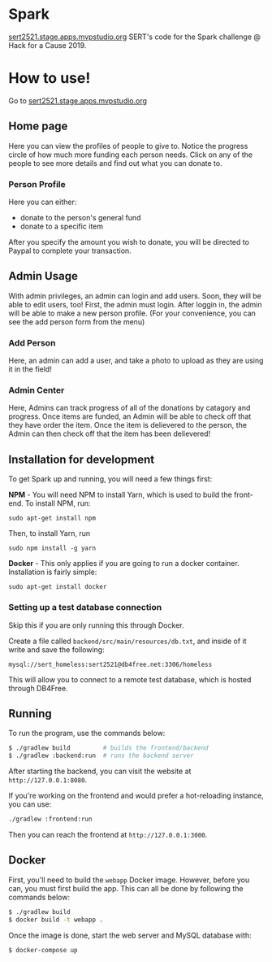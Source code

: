 # Spark

[sert2521.stage.apps.mvpstudio.org](https://sert2521.stage.apps.mvpstudio.org)
SERT's code for the Spark challenge @ Hack for a Cause 2019.

# How to use!

Go to [sert2521.stage.apps.mvpstudio.org](https://sert2521.stage.apps.mvpstudio.org)

## Home page

Here you can view the profiles of people to give to. Notice the progress circle of how much more funding each person needs.
Click on any of the people to see more details and find out what you can donate to.

### Person Profile

Here you can either:

- donate to the person's general fund
- donate to a specific item

After you specify the amount you wish to donate, you will be directed to Paypal to complete your transaction.

## Admin Usage

With admin privileges, an admin can login and add users. Soon, they will be able to edit users, too!
First, the admin must login.
After loggin in, the admin will be able to make a new person profile.
(For your convenience, you can see the add person form from the menu)

### Add Person

Here, an admin can add a user, and take a photo to upload as they are using it in the field!

### Admin Center

Here, Admins can track progress of all of the donations by catagory and progress.
Once items are funded, an Admin will be able to check off that they have order the item.
Once the item is delievered to the person, the Admin can then check off that the item has been delievered!

## Installation for development

To get Spark up and running, you will need a few things first:

**NPM** - You will need NPM to install Yarn, which is used to build the front-end.
To install NPM, run:

`sudo apt-get install npm`

Then, to install Yarn, run

`sudo npm install -g yarn`

**Docker** - This only applies if you are going to run a docker container.
Installation is fairly simple:

`sudo apt-get install docker`

### Setting up a test database connection

Skip this if you are only running this through Docker.

Create a file called `backend/src/main/resources/db.txt`, and inside of it
write and save the following:

```
mysql://sert_homeless:sert2521@db4free.net:3306/homeless
```

This will allow you to connect to a remote test database,
which is hosted through DB4Free.

## Running

To run the program, use the commands below:

```bash
$ ./gradlew build         # builds the frontend/backend
$ ./gradlew :backend:run  # runs the backend server
```

After starting the backend, you can visit the website at `http://127.0.0.1:8080`.

If you're working on the frontend and would prefer a hot-reloading instance, you can use:

```bash
./gradlew :frontend:run
```

Then you can reach the frontend at `http://127.0.0.1:3000`.

## Docker

First, you'll need to build the `webapp` Docker image. However, before you can, you must first build the app. This can
all be done by following the commands below:

```bash
$ ./gradlew build
$ docker build -t webapp .
```

Once the image is done, start the web server and MySQL database with:

```bash
$ docker-compose up
```
